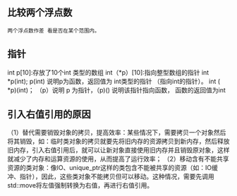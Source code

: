 ## 比较两个浮点数
    两个浮点数作差 看是否在某个范围内。
## 指针
int p[10]:存放了10个int 类型的数组
int（*p）[10]:指向整型数组的指针
int *p(int);  p(int) 说明p为函数，返回值为 int类型的指针 （指向int的指针）。
int ( *p)(int)；  （p）说明 p 为指针，（p)() 说明该指针指向函数， 函数的返回值为int
## 引入右值引用的原因

（1）替代需要销毁对象的拷贝，提高效率：某些情况下，需要拷贝一个对象然后将其销毁，如：临时类对象的拷贝就要先将旧内存的资源拷贝到新内存，然后释放旧内存，引入右值引用后，就可以让新对象直接使用旧内存并且销毁原对象，这样就减少了内存和运算资源的使用，从而提高了运行效率；
（2）移动含有不能共享资源的类对象：像IO、unique_ptr这样的类包含不能被共享的资源（如：IO缓冲、指针），因此，这些类对象不能拷贝但可以移动。这种情况，需要先调用std::move将左值强制转换为右值，再进行右值引用。
